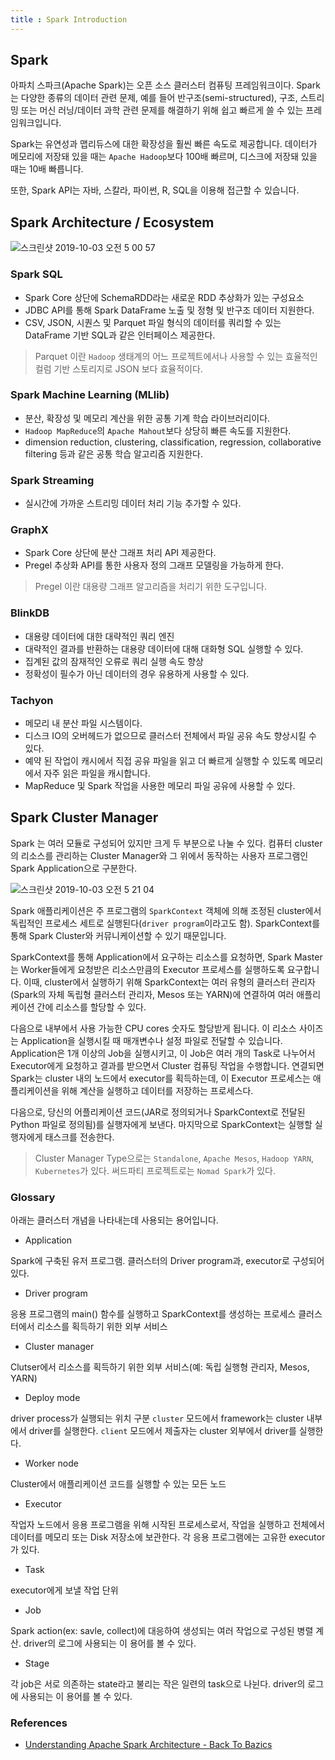 ```yaml
---
title : Spark Introduction
---
```



## Spark

아파치 스파크(Apache Spark)는 오픈 소스 클러스터 컴퓨팅 프레임워크이다. Spark는 다양한 종류의 데이터 관련 문제, 예를 들어 반구조(semi-structured), 구조, 스트리밍 또는 머신 러닝/데이터 과학 관련 문제를 해결하기 위해 쉽고 빠르게 쓸 수 있는 프레임워크입니다.

Spark는 유연성과 맵리듀스에 대한 확장성을 훨씬 빠른 속도로 제공합니다. 데이터가 메모리에 저장돼 있을 때는 `Apache Hadoop`보다 100배 빠르며, 디스크에 저장돼 있을 때는 10배 빠릅니다.

또한, Spark API는 자바, 스칼라, 파이썬, R, SQL을 이용해 접근할 수 있습니다.

## Spark Architecture / Ecosystem

![스크린샷 2019-10-03 오전 5 00 57](https://user-images.githubusercontent.com/44635266/66077450-fb93c300-e59a-11e9-8a49-b86d69a19a2a.png)

### Spark SQL

* Spark Core 상단에 SchemaRDD라는 새로운 RDD 추상화가 있는 구성요소
* JDBC API를 통해 Spark DataFrame 노출 및 정형 및 반구조 데이터 지원한다.
* CSV, JSON, 시퀀스 및 Parquet 파일 형식의 데이터를 쿼리할 수 있는 DataFrame 기반 SQL과 같은 인터페이스 제공한다.

> Parquet 이란 `Hadoop` 생태계의 어느 프로젝트에서나 사용할 수 있는 효율적인 컬럼 기반 스토리지로 JSON 보다 효율적이다.

### Spark Machine Learning (MLlib)

* 분산, 확장성 및 메모리 계산을 위한 공통 기계 학습 라이브러리이다.
* `Hadoop MapReduce`의 `Apache Mahout`보다 상당히 빠른 속도를 지원한다.
* dimension reduction, clustering, classification, regression, collaborative filtering 등과 같은 공통 학습 알고리즘 지원한다.

### Spark Streaming

* 실시간에 가까운 스트리밍 데이터 처리 기능 추가할 수 있다.

### GraphX

* Spark Core 상단에 분산 그래프 처리 API 제공한다.
* Pregel 추상화 API를 통한 사용자 정의 그래프 모델링을 가능하게 한다.

> Pregel 이란 대용량 그래프 알고리즘을 처리기 위한 도구입니다.

### BlinkDB

* 대용량 데이터에 대한 대략적인 쿼리 엔진
* 대략적인 결과를 반환하는 대용량 데이터에 대해 대화형 SQL 실행할 수 있다.
* 집계된 값의 잠재적인 오류로 쿼리 실행 속도 향상
* 정확성이 필수가 아닌 데이터의 경우 유용하게 사용할 수 있다.

### Tachyon

* 메모리 내 분산 파일 시스템이다.
* 디스크 IO의 오버헤드가 없으므로 클러스터 전체에서 파일 공유 속도 향상시킬 수 있다.
* 예약 된 작업이 캐시에서 직접 공유 파일을 읽고 더 빠르게 실행할 수 있도록 메모리에서 자주 읽은 파일을 캐시합니다.
* MapReduce 및 Spark 작업을 사용한 메모리 파일 공유에 사용할 수 있다.


##  Spark Cluster Manager

Spark 는 여러 모듈로 구성되어 있지만 크게 두 부분으로 나눌 수 있다. 컴퓨터 cluster의 리소스를 관리하는 Cluster Manager와 그 위에서 동작하는 사용자 프로그램인 Spark Application으로 구분한다.

![스크린샷 2019-10-03 오전 5 21 04](https://user-images.githubusercontent.com/44635266/66078764-9db4aa80-e59d-11e9-862d-92b130d2296b.png)

Spark 애플리케이션은 주 프로그램의 `SparkContext` 객체에 의해 조정된 cluster에서 독립적인 프로세스 세트로 실행된다(`driver program`이라고도 함). SparkContext를 통해 Spark Cluster와 커뮤니케이션할 수 있기 때문입니다.

SparkContext를 통해 Application에서 요구하는 리소스를 요청하면, Spark Master는 Worker들에게 요청받은 리소스만큼의 Executor 프로세스를 실행하도록 요구합니다. 이때, cluster에서 실행하기 위해 SparkContext는 여러 유형의 클러스터 관리자(Spark의 자체 독립형 클러스터 관리자, Mesos 또는 YARN)에 연결하여 여러 애플리케이션 간에 리소스를 할당할 수 있다. 

다음으로 내부에서 사용 가능한 CPU cores 숫자도 할당받게 됩니다. 이 리소스 사이즈는 Application을 실행시킬 때 매개변수나 설정 파일로 전달할 수 있습니다. Application은 1개 이상의 Job을 실행시키고, 이 Job은 여러 개의 Task로 나누어서 Executor에게 요청하고 결과를 받으면서 Cluster 컴퓨팅 작업을 수행합니다. 연결되면 Spark는 cluster 내의 노드에서  executor를 획득하는데, 이 Executor 프로세스는 애플리케이션을 위해 계산을 실행하고 데이터를 저장하는 프로세스다.

다음으로, 당신의 어플리케이션 코드(JAR로 정의되거나 SparkContext로 전달된 Python 파일로 정의됨)를 실행자에게 보낸다. 마지막으로 SparkContext는 실행할 실행자에게 태스크를 전송한다.

> Cluster Manager Type으로는 `Standalone`, `Apache Mesos`, `Hadoop YARN`, `Kubernetes`가 있다. 써드파티 프로젝트로는  `Nomad Spark`가 있다.


###  Glossary

아래는 클러스터 개념을 나타내는데 사용되는 용어입니다.

* Application

Spark에 구축된 유저 프로그램. 클러스터의 Driver program과, executor로 구성되어 있다.

* Driver program

응용 프로그램의 main() 함수를 실행하고 SparkContext를 생성하는 프로세스
클러스터에서 리소스를 획득하기 위한 외부 서비스

* Cluster manager

Clutser에서 리소스를 획득하기 위한 외부 서비스(예: 독립 실행형 관리자, Mesos, YARN)

* Deploy mode

driver process가 실행되는 위치 구분 `cluster` 모드에서 framework는 cluster 내부에서 driver를 실행한다. `client` 모드에서 제출자는 cluster 외부에서 driver를 실행한다.

* Worker node

Cluster에서 애플리케이션 코드를 실행할 수 있는 모든 노드

* Executor

작업자 노드에서 응용 프로그램을 위해 시작된 프로세스로서, 작업을 실행하고 전체에서 데이터를 메모리 또는 Disk 저장소에 보관한다. 각 응용 프로그램에는 고유한 executor가 있다.

* Task

executor에게 보낼 작업 단위

* Job

Spark action(ex: savle, collect)에 대응하여 생성되는 여러 작업으로 구성된 병렬 계산. driver의 로그에 사용되는 이 용어를 볼 수 있다.

* Stage

각 job은 서로 의존하는 state라고 불리는 작은 일련의 task으로 나뉜다.  driver의 로그에 사용되는 이 용어를 볼 수 있다.


### References
* [Understanding Apache Spark Architecture - Back To Bazics](https://backtobazics.com/big-data/spark/understanding-apache-spark-architecture/)
